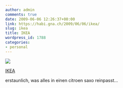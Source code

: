 ```yaml
---
author: admin
comments: true
date: 2009-06-06 12:26:37+00:00
link: https://habi.gna.ch/2009/06/06/ikea/
slug: ikea
title: IKEA
wordpress_id: 1788
categories:
- personal
---
```


[![](https://static.flickr.com/3319/3599763779_eda5bfed43_m.jpg)](https://www.flickr.com/photos/habi/3599763779/)

[IKEA](https://www.flickr.com/photos/habi/3599763779/)


erstaunlich, was alles in einen citroen saxo reinpasst...
